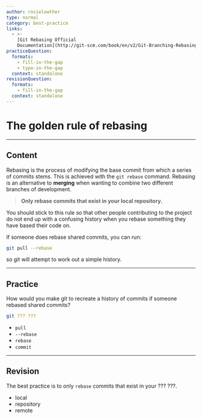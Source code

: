 ```yaml
---
author: rosielowther
type: normal
category: best-practice
links:
  - >-
    [Git Rebasing Official
    Documentation](http://git-scm.com/book/en/v2/Git-Branching-Rebasing){website}
practiceQuestion:
  formats:
    - fill-in-the-gap
    - type-in-the-gap
  context: standalone
revisionQuestion:
  formats:
    - fill-in-the-gap
  context: standalone
---
```


# The golden rule of rebasing


---

## Content

Rebasing is the process of modifying the base commit from which a series of commits stems. This is achieved with the `git rebase` command. Rebasing is an alternative to **merging** when wanting to combine two different branches of development.

> **Only rebase commits that exist in your local repository.** 

You should stick to this rule so that other people contributing to the project do not end up with a confusing history when you rebase something they have based their code on. 

If someone does rebase shared commits, you can run:

```bash
git pull --rebase
```

so git will attempt to work out a simple history.


---

## Practice

How would you make git to recreate a history of commits if someone rebased shared commits?

```bash
git ??? ???
```

- `pull`
- `--rebase`
- `rebase`
- `commit`


---

## Revision

The best practice is to only `rebase` commits that exist in your ??? ???.

- local
- repository
- remote
